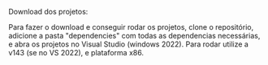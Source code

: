 Download dos projetos:

Para fazer o download e conseguir rodar os projetos, clone o repositório, adicione a pasta "dependencies" com todas as dependencias necessárias, e abra os projetos no Visual Studio (windows 2022). Para rodar utilize a v143 (se no VS 2022), e plataforma x86.
